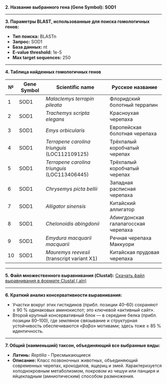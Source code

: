 **2. Название выбранного гена (Gene Symbol):**
**SOD1**

---

**3. Параметры BLAST, использованные для поиска гомологичных генов:**

* **Тип поиска:** BLASTn
* **Запрос:** SOD1
* **База данных:** nt
* **E-value threshold:** 1e-5
* **Max target sequences:** 250

---

**4. Таблица найденных гомологичных генов**

| №  | Gene Symbol | Scientific name                               | Русское название                    |
| -- | ----------- | --------------------------------------------- | ----------------------------------- |
| 1  | SOD1        | *Malaclemys terrapin pileata*                 | Флоридский болотный террапин        |
| 2  | SOD1        | *Trachemys scripta elegans*                   | Красноухая черепаха                 |
| 3  | SOD1        | *Emys orbicularis*                            | Европейская болотная черепаха       |
| 4  | SOD1        | *Terrapene carolina triunguis* (LOC112109125) | Трёхпалый коробчатый черепах        |
| 5  | SOD1        | *Terrapene carolina triunguis* (LOC113406445) | Трёхпалый коробчатый черепах        |
| 6  | SOD1        | *Chrysemys picta bellii*                      | Западная расписная черепаха         |
| 7  | SOD1        | *Alligator sinensis*                          | Китайский аллигатор                 |
| 8  | SOD1        | *Chelonoidis abingdonii*                      | Абингдонская галапагосская черепаха |
| 9  | SOD1        | *Emydura macquarii macquarii*                 | Речная черепаха Маккуори            |
| 10 | SOD1        | *Mauremys reevesii* (transcript variant X1)   | Китайская прудовая черепаха         |

---

**5. Файл множественного выравнивания (Clustal):**
[Скачать файл выравнивания в формате Clustal (.aln)](sandbox:/mnt/data/muscle-I20250613-061636-0842-62843897-p1m.aln-clustalw)

---

**6. Краткий анализ консервативности выравнивания:**

* Участки вокруг этих гистидинов (прибл. позиции 40–60) сохраняют ≥ 90 % одинаковых аминокислот; это ключевой «активный сайт».
* Второй крупный консервативный блок — в середине белка (прибл. позиции 80–100), где земляное связывание и структурная устойчивость обеспечиваются «βαβα» мотивами; здесь тоже ≥ 85 % идентичность.

---

**7. Общий (наименьший) таксон, объединяющий все выбранные виды:**

* **Латинь:** *Reptilia* - Пресмыкающиеся
* **Описание:**
  Класс позвоночных животных, объединяющий современных черепах, крокодилов, ящериц и змей. Характеризуется холоднокровным метаболизмом, покровом из чешуи или панциря и яйцекладным (амниотическим) способом размножения.
